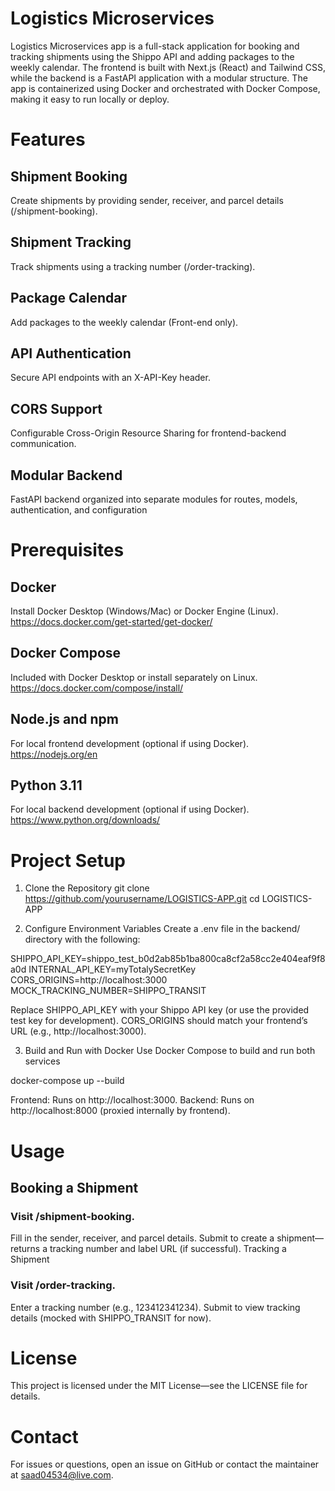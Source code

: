 # Logistics Microservices
Logistics Microservices app is a full-stack application for booking and tracking shipments using the Shippo API and adding packages to the weekly calendar. The frontend is built with Next.js (React) and Tailwind CSS, while the backend is a FastAPI application with a modular structure. The app is containerized using Docker and orchestrated with Docker Compose, making it easy to run locally or deploy.

# Features
## Shipment Booking
Create shipments by providing sender, receiver, and parcel details (/shipment-booking).

## Shipment Tracking
Track shipments using a tracking number (/order-tracking).

## Package Calendar
Add packages to the weekly calendar (Front-end only).

## API Authentication
Secure API endpoints with an X-API-Key header.

## CORS Support
Configurable Cross-Origin Resource Sharing for frontend-backend communication.

## Modular Backend
FastAPI backend organized into separate modules for routes, models, authentication, and configuration

# Prerequisites
## Docker
Install Docker Desktop (Windows/Mac) or Docker Engine (Linux).
https://docs.docker.com/get-started/get-docker/

## Docker Compose
Included with Docker Desktop or install separately on Linux.
https://docs.docker.com/compose/install/

## Node.js and npm
For local frontend development (optional if using Docker).
https://nodejs.org/en

## Python 3.11
For local backend development (optional if using Docker).
https://www.python.org/downloads/

# Project Setup
1. Clone the Repository
git clone https://github.com/yourusername/LOGISTICS-APP.git
cd LOGISTICS-APP

2. Configure Environment Variables
Create a .env file in the backend/ directory with the following:

SHIPPO_API_KEY=shippo_test_b0d2ab85b1ba800ca8cf2a58cc2e404eaf9f8a0d
INTERNAL_API_KEY=myTotalySecretKey
CORS_ORIGINS=http://localhost:3000
MOCK_TRACKING_NUMBER=SHIPPO_TRANSIT

Replace SHIPPO_API_KEY with your Shippo API key (or use the provided test key for development).
CORS_ORIGINS should match your frontend’s URL (e.g., http://localhost:3000).

3. Build and Run with Docker
Use Docker Compose to build and run both services

docker-compose up --build

Frontend: Runs on http://localhost:3000.
Backend: Runs on http://localhost:8000 (proxied internally by frontend).

# Usage
## Booking a Shipment
### Visit /shipment-booking.
Fill in the sender, receiver, and parcel details.
Submit to create a shipment—returns a tracking number and label URL (if successful).
Tracking a Shipment
### Visit /order-tracking.
Enter a tracking number (e.g., 123412341234).
Submit to view tracking details (mocked with SHIPPO_TRANSIT for now).


# License
This project is licensed under the MIT License—see the LICENSE file for details.

# Contact
For issues or questions, open an issue on GitHub or contact the maintainer at saad04534@live.com.
